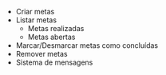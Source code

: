 - Criar metas
- Listar metas
  - Metas realizadas
  - Metas abertas
- Marcar/Desmarcar metas como concluídas
- Remover metas
- Sistema de mensagens